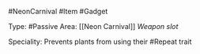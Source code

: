 #NeonCarnival #Item #Gadget

Type: #Passive
Area: [[Neon Carnival]]
*Weapon slot*

Speciality: Prevents plants from using their #Repeat trait